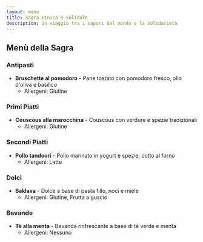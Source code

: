 ```yaml
---
layout: menu
title: Sagra Etnica e Solidale
description: Un viaggio tra i sapori del mondo e la solidarietà
---
```


## Menù della Sagra

### Antipasti
- **Bruschette al pomodoro** - Pane tostato con pomodoro fresco, olio d'oliva e basilico
  - Allergeni: Glutine

### Primi Piatti
- **Couscous alla marocchina** - Couscous con verdure e spezie tradizionali
  - Allergeni: Glutine

### Secondi Piatti
- **Pollo tandoori** - Pollo marinato in yogurt e spezie, cotto al forno
  - Allergeni: Latte

### Dolci
- **Baklava** - Dolce a base di pasta fillo, noci e miele
  - Allergeni: Glutine, Frutta a guscio

### Bevande
- **Tè alla menta** - Bevanda rinfrescante a base di tè verde e menta
  - Allergeni: Nessuno
